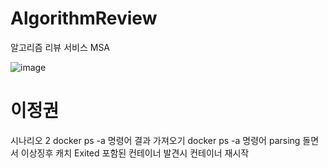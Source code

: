 # AlgorithmReview

알고리즘 리뷰 서비스 MSA

![image](https://user-images.githubusercontent.com/89020004/208301686-e0e8151d-6f45-4669-a121-e312fb6d8d30.png)

# 이정권

시나리오 2
docker ps -a 명령어 결과 가져오기
docker ps -a 명령어 parsing
돌면서 이상징후 캐치
Exited 포함된 컨테이너 발견시 컨테이너 재시작
